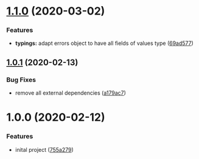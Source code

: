# [1.1.0](https://github.com/ysfaran/react-fluent-form/compare/v1.0.1...v1.1.0) (2020-03-02)


### Features

* **typings:** adapt errors object to have all fields of values type ([69ad577](https://github.com/ysfaran/react-fluent-form/commit/69ad5773826af4af14f77542bef1e46b17105ca9))

## [1.0.1](https://github.com/ysfaran/react-fluent-form/compare/v1.0.0...v1.0.1) (2020-02-13)


### Bug Fixes

* remove all external dependencies ([a179ac7](https://github.com/ysfaran/react-fluent-form/commit/a179ac7aed7578a446f1788f246e49a02ce43999))

# 1.0.0 (2020-02-12)


### Features

* inital project ([755a279](https://github.com/ysfaran/react-fluent-form/commit/755a279102304fce4951e50fe7ce07010a39060a))
